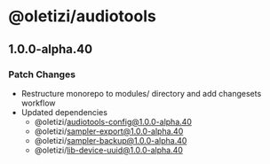 # @oletizi/audiotools

## 1.0.0-alpha.40

### Patch Changes

- Restructure monorepo to modules/ directory and add changesets workflow
- Updated dependencies
  - @oletizi/audiotools-config@1.0.0-alpha.40
  - @oletizi/sampler-export@1.0.0-alpha.40
  - @oletizi/sampler-backup@1.0.0-alpha.40
  - @oletizi/lib-device-uuid@1.0.0-alpha.40
